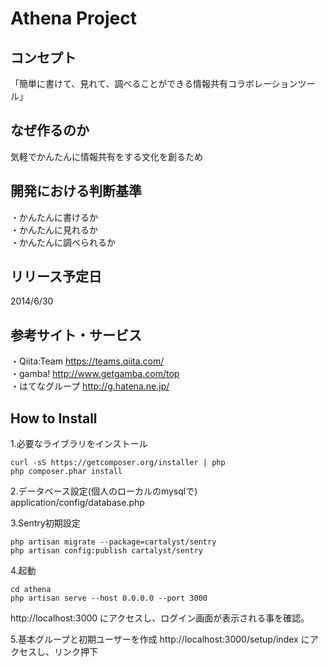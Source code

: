 # Athena Project
## コンセプト
「簡単に書けて、見れて、調べることができる情報共有コラボレーションツール」

## なぜ作るのか
気軽でかんたんに情報共有をする文化を創るため

## 開発における判断基準
・かんたんに書けるか  
・かんたんに見れるか  
・かんたんに調べられるか  

## リリース予定日
2014/6/30

## 参考サイト・サービス
・Qiita:Team https://teams.qiita.com/  
・gamba! http://www.getgamba.com/top  
・はてなグループ http://g.hatena.ne.jp/  

## How to Install
1.必要なライブラリをインストール  
```
curl -sS https://getcomposer.org/installer | php  
php composer.phar install  
```

2.データベース設定(個人のローカルのmysqlで)  
application/config/database.php

3.Sentry初期設定  
```
php artisan migrate --package=cartalyst/sentry  
php artisan config:publish cartalyst/sentry  
```

4.起動
```
cd athena
php artisan serve --host 0.0.0.0 --port 3000
```
http://localhost:3000 にアクセスし、ログイン画面が表示される事を確認。  


5.基本グループと初期ユーザーを作成
http://localhost:3000/setup/index にアクセスし、リンク押下  

